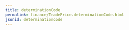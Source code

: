 ```yaml
---
title: determinationCode
permalink: finance/TradePrice.determinationCode.html
jsonid: determinationcode
---
```

